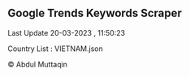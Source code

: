 

## Google Trends Keywords Scraper 
 
Last Update 20-03-2023 , 11:50:23

Country List :
VIETNAM.json



© Abdul Muttaqin 
